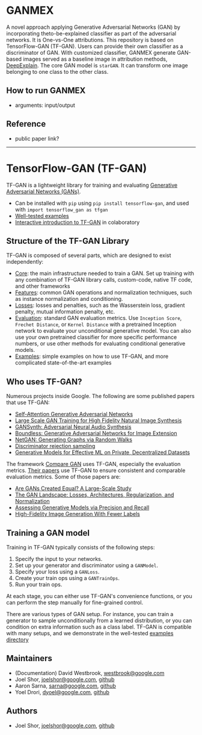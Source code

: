 # GANMEX
 A novel approach applying Generative Adversarial Networks (GAN) by incorporating theto-be-explained classifier as part of the adversarial networks. It is One-vs-One attributions. This repository is based on TensorFlow-GAN (TF-GAN). Users can provide their own classifier as a discriminator of GAN. With customized classifier, GANMEX generate GAN-based images served as a baseline image in attribution methods, [DeepExplain](https://github.com/marcoancona/DeepExplain). The core GAN model is `starGAN`. It can transform one image belonging to one class to the other class.
 
 ## How to run GANMEX
 * arguments: input/output
 
 ## Reference
 * public paper link?
 
----------------------------------
# TensorFlow-GAN (TF-GAN)

TF-GAN is a lightweight library for training and evaluating [Generative
Adversarial Networks (GANs)](https://arxiv.org/abs/1406.2661).


* Can be installed with `pip` using `pip install tensorflow-gan`, and used
with `import tensorflow_gan as tfgan`
* [Well-tested examples](https://github.com/tensorflow/gan/tree/master/tensorflow_gan/examples/)
* [Interactive introduction to TF-GAN](https://github.com/tensorflow/gan/blob/master/tensorflow_gan/examples/colab_notebooks/tfgan_tutorial.ipynb) in colaboratory

## Structure of the TF-GAN Library

TF-GAN is composed of several parts, which are designed to exist independently:

*   [Core](https://github.com/tensorflow/gan/tree/master/tensorflow_gan/python/train.py):
    the main infrastructure needed to train a GAN. Set up training with
    any combination of TF-GAN library calls, custom-code, native TF code, and other frameworks
*   [Features](https://github.com/tensorflow/gan/tree/master/tensorflow_gan/python/features/):
    common GAN operations and
    normalization techniques, such as instance normalization and conditioning.
*   [Losses](https://github.com/tensorflow/gan/tree/master/tensorflow_gan/python/losses/):
    losses and
    penalties, such as the Wasserstein loss, gradient penalty, mutual
    information penalty, etc.
*   [Evaluation](https://github.com/tensorflow/gan/tree/master/tensorflow_gan/python/eval/):
    standard GAN evaluation metrics.
    Use `Inception Score`, `Frechet Distance`, or `Kernel Distance` with a
    pretrained Inception network to evaluate your unconditional generative
    model. You can also use your own pretrained classifier for more specific
    performance numbers, or use other methods for evaluating conditional
    generative models.
*   [Examples](https://github.com/tensorflow/gan/tree/master/tensorflow_gan/):
    simple examples on how to use TF-GAN, and more complicated state-of-the-art examples

## Who uses TF-GAN?

Numerous projects inside Google. The following are some published papers that use TF-GAN:

*   [Self-Attention Generative Adversarial Networks](https://arxiv.org/abs/1805.08318)
*   [Large Scale GAN Training for High Fidelity Natural Image Synthesis](https://arxiv.org/abs/1809.11096)
*   [GANSynth: Adversarial Neural Audio Synthesis](https://arxiv.org/abs/1902.08710)
*   [Boundless: Generative Adversarial Networks for Image Extension](http://arxiv.org/abs/1908.07007)
*   [NetGAN: Generating Graphs via Random Walks](https://arxiv.org/abs/1803.00816)
*   [Discriminator rejection sampling](https://arxiv.org/abs/1810.06758)
*   [Generative Models for Effective ML on Private, Decentralized Datasets](https://arxiv.org/pdf/1911.06679.pdf)

The framework [Compare GAN](https://github.com/google/compare_gan) uses TF-GAN,
especially the evaluation metrics. [Their papers](https://github.com/google/compare_gan#compare-gan)
use TF-GAN to ensure consistent and comparable evaluation metrics.
Some of those papers are:

*   [Are GANs Created Equal? A Large-Scale Study](https://arxiv.org/abs/1711.10337)
*   [The GAN Landscape: Losses, Architectures, Regularization, and Normalization](https://arxiv.org/abs/1807.04720)
*   [Assessing Generative Models via Precision and Recall](https://arxiv.org/abs/1806.00035)
*   [High-Fidelity Image Generation With Fewer Labels](https://arxiv.org/abs/1903.02271)

## Training a GAN model

Training in TF-GAN typically consists of the following steps:

1. Specify the input to your networks.
1. Set up your generator and discriminator using a `GANModel`.
1. Specify your loss using a `GANLoss`.
1. Create your train ops using a `GANTrainOps`.
1. Run your train ops.

At each stage, you can either use TF-GAN's convenience functions, or you can
perform the step manually for fine-grained control.

There are various types of GAN setup. For instance, you can train a generator
to sample unconditionally from a learned distribution, or you can condition on
extra information such as a class label. TF-GAN is compatible with many setups,
and we demonstrate in the well-tested [examples directory](https://github.com/tensorflow/gan/tree/master/tensorflow_gan/examples/)


## Maintainers

* (Documentation) David Westbrook, westbrook@google.com
* Joel Shor, joelshor@google.com, [github](https://github.com/joel-shor)
* Aaron Sarna, sarna@google.com, [github](https://github.com/aaronsarna)
* Yoel Drori, dyoel@google.com, [github](https://github.com/yoeldr)

## Authors
* Joel Shor, joelshor@google.com, [github](https://github.com/joel-shor)
